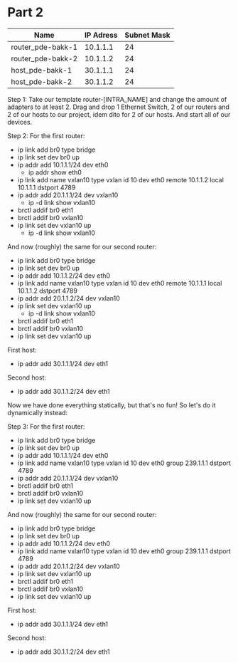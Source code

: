 # Part 2

Name | IP Adress | Subnet Mask
---- | --------- | -----------
router_pde-bakk-1 | 10.1.1.1 | 24
router_pde-bakk-2 | 10.1.1.2 | 24
host_pde-bakk-1 | 30.1.1.1 | 24
host_pde-bakk-2 | 30.1.1.2| 24

Step 1:
Take our template router-[INTRA_NAME] and change the amount of adapters to at least 2.
Drag and drop 1 Ethernet Switch, 2 of our routers and 2 of our hosts to our project, idem dito for 2 of our hosts.
And start all of our devices.

Step 2:
For the first router:
* ip link add br0 type bridge
* ip link set dev br0 up
* ip addr add 10.1.1.1/24 dev eth0
	* ip addr show eth0
* ip link add name vxlan10 type vxlan id 10 dev eth0 remote 10.1.1.2 local 10.1.1.1 dstport 4789
* ip addr add 20.1.1.1/24 dev vxlan10
	* ip -d link show vxlan10
* brctl addif br0 eth1
* brctl addif br0 vxlan10
* ip link set dev vxlan10 up
	* ip -d link show vxlan10

And now (roughly) the same for our second router:
* ip link add br0 type bridge
* ip link set dev br0 up
* ip addr add 10.1.1.2/24 dev eth0
* ip link add name vxlan10 type vxlan id 10 dev eth0 remote 10.1.1.1 local 10.1.1.2 dstport 4789
* ip addr add 20.1.1.2/24 dev vxlan10
* ip link set dev vxlan10 up
	* ip -d link show vxlan10
* brctl addif br0 eth1
* brctl addif br0 vxlan10
* ip link set dev vxlan10 up


First host:
* ip addr add 30.1.1.1/24 dev eth1

Second host:
* ip addr add 30.1.1.2/24 dev eth1

Now we have done everything statically, but that's no fun!
So let's do it dynamically instead:

Step 3:
For the first router:
* ip link add br0 type bridge
* ip link set dev br0 up
* ip addr add 10.1.1.1/24 dev eth0
* ip link add name vxlan10 type vxlan id 10 dev eth0 group 239.1.1.1 dstport 4789
* ip addr add 20.1.1.1/24 dev vxlan10
* brctl addif br0 eth1
* brctl addif br0 vxlan10
* ip link set dev vxlan10 up

And now (roughly) the same for our second router:
* ip link add br0 type bridge
* ip link set dev br0 up
* ip addr add 10.1.1.2/24 dev eth0
* ip link add name vxlan10 type vxlan id 10 dev eth0 group 239.1.1.1 dstport 4789
* ip addr add 20.1.1.2/24 dev vxlan10
* ip link set dev vxlan10 up
* brctl addif br0 eth1
* brctl addif br0 vxlan10
* ip link set dev vxlan10 up

First host:
* ip addr add 30.1.1.1/24 dev eth1

Second host:
* ip addr add 30.1.1.2/24 dev eth1
